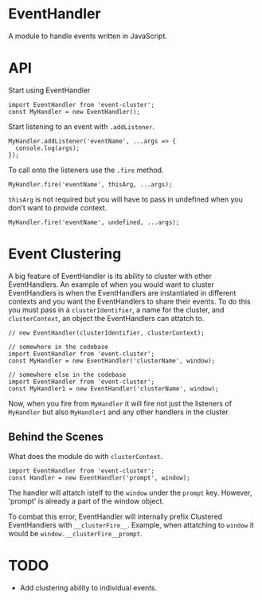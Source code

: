 # EventHandler

A module to handle events written in JavaScript.

# API

Start using EventHandler

```
import EventHandler from 'event-cluster';
const MyHandler = new EventHandler();
```

Start listening to an event with `.addListener`.
```
MyHandler.addListener('eventName', ...args => {
  console.log(args);
});
```

To call onto the listeners use the `.fire` method.
```
MyHandler.fire('eventName', thisArg, ...args);
```

`thisArg` is not required but you will have to pass in undefined when you don't want to provide context.
```
MyHandler.fire('eventName', undefined, ...args);
```


# Event Clustering
A big feature of EventHandler is its ability to cluster with other EventHandlers.
An example of when you would want to cluster EventHandlers is when the EventHandlers are instantiated in different contexts and you want the EventHandlers to share their events.
To do this you must pass in a `clusterIdentifier`, a name for the cluster, and `clusterContext`, an object the EventHandlers can attatch to.
```
// new EventHandler(clusterIdentifier, clusterContext);

// somewhere in the codebase
import EventHandler from 'event-cluster';
const MyHandler = new EventHandler('clusterName', window);

// somewhere else in the codebase
import EventHandler from 'event-cluster';
const MyHandler1 = new EventHandler('clusterName', window);

```

Now, when you fire from `MyHandler` it will fire not just the listeners of `MyHandler` but also `MyHandler1` and any other handlers in the cluster.

## Behind the Scenes
What does the module do with `clusterContext`.
```
import EventHandler from 'event-cluster';
const Handler = new EventHandler('prompt', window);
```

The handler will attatch istelf to the `window` under the `prompt` key. However, 'prompt' is already a part of the window object.

To combat this error, EventHandler will internally prefix Clustered EventHandlers with `__clusterFire__`. Example, when attatching to `window` it would be `window.__clusterFire__prompt`.

# TODO
* Add clustering ability to individual events.
